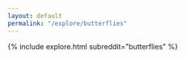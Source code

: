 ```yaml
---
layout: default
permalink: "/explore/butterflies"
---
```


{% include explore.html subreddit="butterflies" %}
